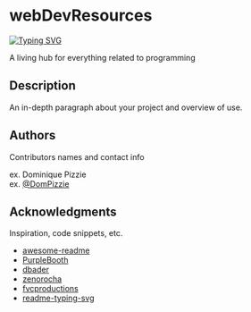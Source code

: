 # webDevResources
[![Typing SVG](https://readme-typing-svg.demolab.com?font=Fira+Code&pause=1000&color=3CF750&background=FFA29700&width=435&lines=webDevResources;Your+entire+knowledge+base+in+one+neat+place)](https://git.io/typing-svg)

A living hub for everything related to programming

## Description

An in-depth paragraph about your project and overview of use.

## Authors

Contributors names and contact info

ex. Dominique Pizzie  
ex. [@DomPizzie](https://twitter.com/dompizzie)
## Acknowledgments

Inspiration, code snippets, etc.
* [awesome-readme](https://github.com/matiassingers/awesome-readme)
* [PurpleBooth](https://gist.github.com/PurpleBooth/109311bb0361f32d87a2)
* [dbader](https://github.com/dbader/readme-template)
* [zenorocha](https://gist.github.com/zenorocha/4526327)
* [fvcproductions](https://gist.github.com/fvcproductions/1bfc2d4aecb01a834b46)
* [readme-typing-svg](https://github.com/denvercoder1/readme-typing-svg)
